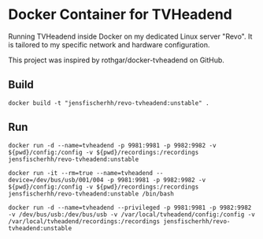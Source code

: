 # Docker Container for TVHeadend

Running TVHeadend inside Docker on my dedicated Linux server "Revo". 
It is tailored to my specific network and hardware configuration.

This project was inspired by rothgar/docker-tvheadend on GitHub.

## Build

	docker build -t "jensfischerhh/revo-tvheadend:unstable" .

## Run

    docker run -d --name=tvheadend -p 9981:9981 -p 9982:9982 -v ${pwd}/config:/config -v ${pwd}/recordings:/recordings jensfischerhh/revo-tvheadend:unstable

    docker run -it --rm=true --name=tvheadend --device=/dev/bus/usb/001/004 -p 9981:9981 -p 9982:9982 -v ${pwd}/config:/config -v ${pwd}/recordings:/recordings jensfischerhh/revo-tvheadend:unstable /bin/bash

    docker run -d --name=tvheadend --privileged -p 9981:9981 -p 9982:9982 -v /dev/bus/usb:/dev/bus/usb -v /var/local/tvheadend/config:/config -v /var/local/tvheadend/recordings:/recordings jensfischerhh/revo-tvheadend:unstable
